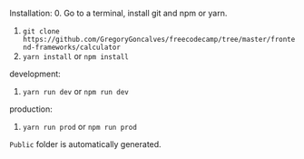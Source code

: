 Installation:
0. Go to a terminal, install git and npm or yarn. 
1. `git clone https://github.com/GregoryGoncalves/freecodecamp/tree/master/frontend-frameworks/calculator`
2. `yarn install` or `npm install`

development: 
1. `yarn run dev` or `npm run dev`  

production: 
1. `yarn run prod` or `npm run prod`  

`Public` folder is automatically generated.

